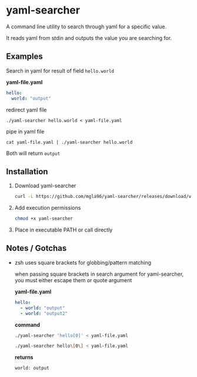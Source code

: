 # yaml-searcher
A command line utility to search through yaml for a specific value. 

It reads yaml from stdin and outputs the value you are searching for.

## Examples

Search in yaml for result of field `hello.world`

**yaml-file.yaml**
```yaml
hello:
  world: "output"
```

redirect yaml file
```
./yaml-searcher hello.world < yaml-file.yaml
```

pipe in yaml file
```
cat yaml-file.yaml | ./yaml-searcher hello.world
```

Both will return `output`

## Installation

1. Download yaml-searcher

    ```bash
    curl -L https://github.com/mgla96/yaml-searcher/releases/download/v0.1.5/yaml-searcher > yaml-searcher
    ```

2. Add execution permissions

    ```bash
    chmod +x yaml-searcher
    ```

3. Place in executable PATH or call directly

## Notes / Gotchas

* zsh uses square brackets for globbing/pattern matching

  when passing square brackets in search argument for yaml-searcher, you must either escape them or quote argument

  **yaml-file.yaml**
  ```yaml
  hello:
    - world: "output"
    - world: "output2"
  ```

  **command**
  ```bash
  ./yaml-searcher 'hello[0]' < yaml-file.yaml
  ```
  ```bash
  ./yaml-searcher hello\[0\] < yaml-file.yaml
  ```
  **returns**
  ```bash
  world: output
  ```